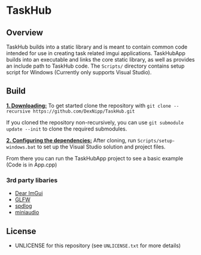 # TaskHub
## Overview
TaskHub builds into a static library and is meant to contain common code intended for use in creating task related imgui applications. TaskHubApp builds into an executable and links the core static library, as well as provides an include path to TaskHub code. The `Scripts/` directory contains setup script for Windows (Currently only supports Visual Studio).

## Build
<ins>**1. Downloading:**</ins>
To get started clone the repository with `git clone --recursive https://github.com/DexNipp/TaskHub.git`

If you cloned the repository non-recursively, you can use `git submodule update --init` to clone the required submodules.

<ins>**2. Configuring the dependencies:**</ins>
After cloning, run `Scripts/setup-windows.bat` to set up the Visual Studio solution and project files.

From there you can run the TaskHubApp project to see a basic example (Code is in App.cpp)

### 3rd party libaries
- [Dear ImGui](https://github.com/ocornut/imgui)
- [GLFW](https://github.com/glfw/glfw)
- [spdlog](https://github.com/gabime/spdlog)
- [miniaudio](https://github.com/mackron/miniaudio)

## License
- UNLICENSE for this repository (see `UNLICENSE.txt` for more details)
